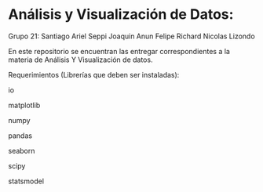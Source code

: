 # Análisis y Visualización de Datos:
Grupo 21:
Santiago Ariel Seppi
Joaquin Anun
Felipe Richard
Nicolas Lizondo

En este repositorio se encuentran las entregar correspondientes a la materia de Análisis Y Visualización de datos.

Requerimientos (Librerías que deben ser instaladas):

io

matplotlib

numpy

pandas

seaborn

scipy

statsmodel
